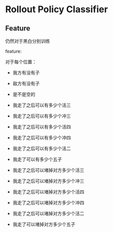 # Rollout Policy Classifier

## Feature

仍然对于黑白分别训练

feature:

对于每个位置：

- 我方有没有子

- 敌方有没有子

- 是不是空的

- 我走了之后可以有多少个活三

- 我走了之后可以有多少个冲三

- 我走了之后可以有多少个活四

- 我走了之后可以有多少个冲四

- 我走了之后可以有多少个活二

- 我走了可以有多少个五子

- 我走了之后可以堵掉对方多少个活三

- 我走了之后可以堵掉对方多少个冲三

- 我走了之后可以堵掉对方多少个活四

- 我走了之后可以堵掉对方多少个冲四

- 我走了之后可以堵掉对方多少个活二

- 我走了可以堵掉对方多少个五子


